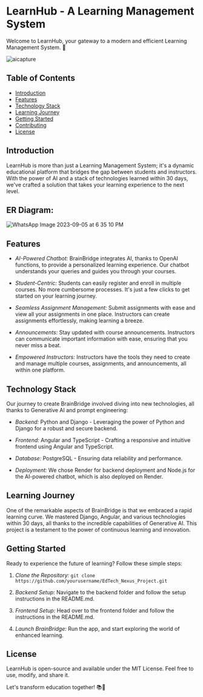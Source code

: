 # LearnHub - A Learning Management System

Welcome to LearnHub, your gateway to a modern and efficient Learning Management System. 🚀

![aicapture](https://github.com/mayki21/EdTech_Nexus_Project/assets/119392202/9efe1105-9e4d-43f4-a544-d1fd7a65c636)



## Table of Contents
- [Introduction](#introduction)
- [Features](#features)
- [Technology Stack](#technology-stack)
- [Learning Journey](#learning-journey)
- [Getting Started](#getting-started)
- [Contributing](#contributing)
- [License](#license)

## Introduction

LearnHub is more than just a Learning Management System; it's a dynamic educational platform that bridges the gap between students and instructors. With the power of AI and a stack of technologies learned within 30 days, we've crafted a solution that takes your learning experience to the next level.


## ER Diagram:

![WhatsApp Image 2023-09-05 at 6 35 10 PM](https://github.com/mayki21/EdTech_Nexus_Project/assets/119392202/cd5209f2-7b77-4f21-9218-1504cac0c7ce)

## Features

- *AI-Powered Chatbot:* BrainBridge integrates AI, thanks to OpenAI functions, to provide a personalized learning experience. Our chatbot understands your queries and guides you through your courses.

- *Student-Centric:* Students can easily register and enroll in multiple courses. No more cumbersome processes. It's just a few clicks to get started on your learning journey.

- *Seamless Assignment Management:* Submit assignments with ease and view all your assignments in one place. Instructors can create assignments effortlessly, making learning a breeze.

- *Announcements:* Stay updated with course announcements. Instructors can communicate important information with ease, ensuring that you never miss a beat.

- *Empowered Instructors:* Instructors have the tools they need to create and manage multiple courses, assignments, and announcements, all within one platform.

## Technology Stack

Our journey to create BrainBridge involved diving into new technologies, all thanks to Generative AI and prompt engineering:

- *Backend:* Python and Django - Leveraging the power of Python and Django for a robust and secure backend.

- *Frontend:* Angular and TypeScript - Crafting a responsive and intuitive frontend using Angular and TypeScript.

- *Database:* PostgreSQL - Ensuring data reliability and performance.

- *Deployment:* We chose Render for backend deployment and Node.js for the AI-powered chatbot, which is also deployed on Render.

## Learning Journey

One of the remarkable aspects of BrainBridge is that we embraced a rapid learning curve. We mastered Django, Angular, and various technologies within 30 days, all thanks to the incredible capabilities of Generative AI. This project is a testament to the power of continuous learning and innovation.

## Getting Started

Ready to experience the future of learning? Follow these simple steps:

1. *Clone the Repository:* `git clone https://github.com/yourusername/EdTech_Nexus_Project.git`

2. *Backend Setup:* Navigate to the backend folder and follow the setup instructions in the README.md.

3. *Frontend Setup:* Head over to the frontend folder and follow the instructions in the README.md.

4. *Launch BrainBridge:* Run the app, and start exploring the world of enhanced learning.


## License

LearnHub is open-source and available under the MIT License. Feel free to use, modify, and share it.

Let's transform education together! 📚🌟
